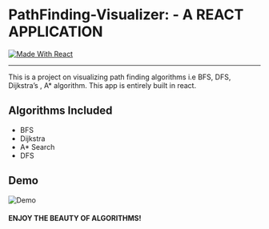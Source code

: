 # PathFinding-Visualizer: - A REACT APPLICATION
 [![Made With React](https://img.shields.io/badge/made%20with-react-61DAFB)](https://img.shields.io/badge/npm-6.13.7-blueviolet) 

---------------
This is a project on visualizing path finding algorithms i.e BFS, DFS, Dijkstra’s , A* algorithm. This app is entirely built in react.


## Algorithms Included

- BFS
- Dijkstra
- A* Search
- DFS

## Demo 

![Demo](src/PathfindingVisualizer/instruct.gif)


#### ENJOY THE BEAUTY OF ALGORITHMS!
